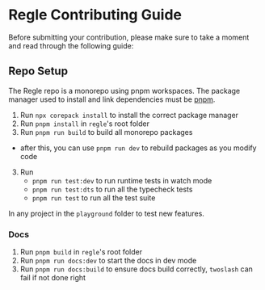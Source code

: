 # Regle Contributing Guide

Before submitting your contribution, please make sure to take a moment and read through the following guide:

## Repo Setup

The Regle repo is a monorepo using pnpm workspaces. The package manager used to install and link dependencies must be [pnpm](https://pnpm.io/).

1. Run `npx corepack install` to install the correct package manager
1. Run `pnpm install` in `regle`'s root folder
2. Run `pnpm run build` to build all monorepo packages

- after this, you can use `pnpm run dev` to rebuild packages as you modify code

3. Run
   - `pnpm run test:dev` to run runtime tests in watch mode
   - `pnpm run test:dts` to run all the typecheck tests
   - `pnpm run test` to run all the test suite

In any project in the `playground` folder to test new features.

### Docs

1. Run `pnpm build` in `regle`'s root folder
2. Run `pnpm run docs:dev` to start the docs in dev mode
3. Run `pnpm run docs:build` to ensure docs build correctly, `twoslash` can fail if not done right
